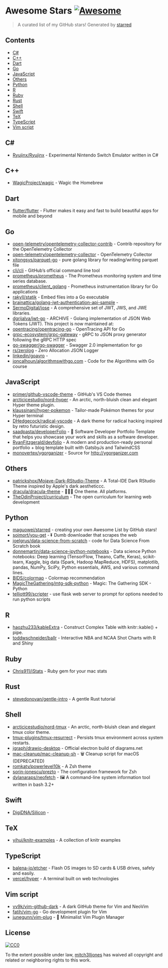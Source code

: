 # Awesome Stars [![Awesome](https://cdn.rawgit.com/sindresorhus/awesome/d7305f38d29fed78fa85652e3a63e154dd8e8829/media/badge.svg)](https://github.com/sindresorhus/awesome)

> A curated list of my GitHub stars!  Generated by [starred](https://github.com/maguowei/starred)


## Contents

  - [C#](#c#)
  - [C++](#c++)
  - [Dart](#dart)
  - [Go](#go)
  - [JavaScript](#javascript)
  - [Others](#others)
  - [Python](#python)
  - [R](#r)
  - [Ruby](#ruby)
  - [Rust](#rust)
  - [Shell](#shell)
  - [Swift](#swift)
  - [TeX](#tex)
  - [TypeScript](#typescript)
  - [Vim script](#vim-script)

## C# # 

- [Ryujinx/Ryujinx](https://github.com/Ryujinx/Ryujinx) - Experimental Nintendo Switch Emulator written in C#

## C++ 

- [WagicProject/wagic](https://github.com/WagicProject/wagic) - Wagic the Homebrew

## Dart 

- [flutter/flutter](https://github.com/flutter/flutter) - Flutter makes it easy and fast to build beautiful apps for mobile and beyond

## Go 

- [open-telemetry/opentelemetry-collector-contrib](https://github.com/open-telemetry/opentelemetry-collector-contrib) - Contrib repository for the OpenTelemetry Collector
- [open-telemetry/opentelemetry-collector](https://github.com/open-telemetry/opentelemetry-collector) - OpenTelemetry Collector
- [xitongsys/parquet-go](https://github.com/xitongsys/parquet-go) - pure golang library for reading/writing parquet file
- [cli/cli](https://github.com/cli/cli) - GitHub’s official command line tool
- [prometheus/prometheus](https://github.com/prometheus/prometheus) - The Prometheus monitoring system and time series database.
- [prometheus/client_golang](https://github.com/prometheus/client_golang) - Prometheus instrumentation library for Go applications
- [rakyll/statik](https://github.com/rakyll/statik) - Embed files into a Go executable
- [brainattica/golang-jwt-authentication-api-sample](https://github.com/brainattica/golang-jwt-authentication-api-sample) - 
- [SermoDigital/jose](https://github.com/SermoDigital/jose) - A comprehensive set of JWT, JWS, and JWE libraries.
- [dgrijalva/jwt-go](https://github.com/dgrijalva/jwt-go) - ARCHIVE - Golang implementation of JSON Web Tokens (JWT). This project is now maintained at:
- [opentracing/opentracing-go](https://github.com/opentracing/opentracing-go) - OpenTracing API for Go
- [grpc-ecosystem/grpc-gateway](https://github.com/grpc-ecosystem/grpc-gateway) - gRPC to JSON proxy generator following the gRPC HTTP spec
- [go-swagger/go-swagger](https://github.com/go-swagger/go-swagger) - Swagger 2.0 implementation for go
- [rs/zerolog](https://github.com/rs/zerolog) - Zero Allocation JSON Logger
- [linkedin/goavro](https://github.com/linkedin/goavro) - 
- [joncalhoun/algorithmswithgo.com](https://github.com/joncalhoun/algorithmswithgo.com) - Code for the Algorithms with Go course

## JavaScript 

- [primer/github-vscode-theme](https://github.com/primer/github-vscode-theme) - GitHub's VS Code themes
- [arcticicestudio/nord-hyper](https://github.com/arcticicestudio/nord-hyper) - An arctic, north-bluish clean and elegant Hyper theme plugin.
- [klaussinani/hyper-pokemon](https://github.com/klaussinani/hyper-pokemon) - Tailor-made Pokémon themes for your Hyper terminal
- [DHedgecock/radical-vscode](https://github.com/DHedgecock/radical-vscode) - A dark theme for radical hacking inspired by retro futuristic design.
- [saadpasta/developerFolio](https://github.com/saadpasta/developerFolio) - 🚀 Software Developer Portfolio Template that helps you showcase your work and skills as a software developer.
- [RyanFitzgerald/devfolio](https://github.com/RyanFitzgerald/devfolio) - A modern and production-ready personal portfolio + blog template built with GatsbyJs and TailwindCSS
- [monovertex/ygorganizer](https://github.com/monovertex/ygorganizer) - Source for http://ygorganizer.com

## Others 

- [patrickshox/Mojave-Dark-RStudio-Theme](https://github.com/patrickshox/Mojave-Dark-RStudio-Theme) - A Total-IDE Dark RStudio Theme inspired by Apple's dark aestheticcc.
- [dracula/dracula-theme](https://github.com/dracula/dracula-theme) - 🧛🏻‍♂️ One theme. All platforms.
- [TheOdinProject/curriculum](https://github.com/TheOdinProject/curriculum) - The open curriculum for learning web development

## Python 

- [maguowei/starred](https://github.com/maguowei/starred) - creating your own Awesome List by GitHub stars!
- [soimort/you-get](https://github.com/soimort/you-get) - :arrow_double_down: Dumb downloader that scrapes the web
- [joelgrus/data-science-from-scratch](https://github.com/joelgrus/data-science-from-scratch) - code for Data Science From Scratch book
- [donnemartin/data-science-ipython-notebooks](https://github.com/donnemartin/data-science-ipython-notebooks) - Data science Python notebooks: Deep learning (TensorFlow, Theano, Caffe, Keras), scikit-learn, Kaggle, big data (Spark, Hadoop MapReduce, HDFS), matplotlib, pandas, NumPy, SciPy, Python essentials, AWS, and various command lines.
- [BIDS/colormap](https://github.com/BIDS/colormap) - Colormap recommendation
- [MagicTheGathering/mtg-sdk-python](https://github.com/MagicTheGathering/mtg-sdk-python) - Magic: The Gathering SDK - Python
- [telliott99/scripter](https://github.com/telliott99/scripter) - use flask web server to prompt for options needed to run python scripts

## R 

- [haozhu233/kableExtra](https://github.com/haozhu233/kableExtra) - Construct Complex Table with knitr::kable() + pipe.
- [toddwschneider/ballr](https://github.com/toddwschneider/ballr) - Interactive NBA and NCAA Shot Charts with R and Shiny

## Ruby 

- [Chris911/iStats](https://github.com/Chris911/iStats) - Ruby gem for your mac stats

## Rust 

- [stevedonovan/gentle-intro](https://github.com/stevedonovan/gentle-intro) - A gentle Rust tutorial

## Shell 

- [arcticicestudio/nord-tmux](https://github.com/arcticicestudio/nord-tmux) - An arctic, north-bluish clean and elegant tmux color theme.
- [tmux-plugins/tmux-resurrect](https://github.com/tmux-plugins/tmux-resurrect) - Persists tmux environment across system restarts.
- [jgraph/drawio-desktop](https://github.com/jgraph/drawio-desktop) - Official electron build of diagrams.net
- [mac-cleanup/mac-cleanup-sh](https://github.com/mac-cleanup/mac-cleanup-sh) - 🗑️ Cleanup script for macOS (DEPRECATED)
- [romkatv/powerlevel10k](https://github.com/romkatv/powerlevel10k) - A Zsh theme
- [sorin-ionescu/prezto](https://github.com/sorin-ionescu/prezto) - The configuration framework for Zsh
- [dylanaraps/neofetch](https://github.com/dylanaraps/neofetch) - 🖼️  A command-line system information tool written in bash 3.2+

## Swift 

- [DigiDNA/Silicon](https://github.com/DigiDNA/Silicon) - 

## TeX 

- [yihui/knitr-examples](https://github.com/yihui/knitr-examples) - A collection of knitr examples

## TypeScript 

- [balena-io/etcher](https://github.com/balena-io/etcher) - Flash OS images to SD cards & USB drives, safely and easily.
- [vercel/hyper](https://github.com/vercel/hyper) - A terminal built on web technologies

## Vim script 

- [vv9k/vim-github-dark](https://github.com/vv9k/vim-github-dark) - A dark GitHub theme for Vim and NeoVim
- [fatih/vim-go](https://github.com/fatih/vim-go) - Go development plugin for Vim
- [junegunn/vim-plug](https://github.com/junegunn/vim-plug) - :hibiscus: Minimalist Vim Plugin Manager


## License

[![CC0](http://mirrors.creativecommons.org/presskit/buttons/88x31/svg/cc-zero.svg)](https://creativecommons.org/publicdomain/zero/1.0/)

To the extent possible under law, [mitch3lljones](https://github.com/mitch3lljones) has waived all copyright and related or neighboring rights to this work.

